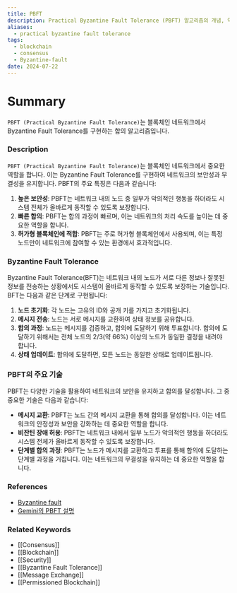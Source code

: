```yaml
---
title: PBFT
description: Practical Byzantine Fault Tolerance (PBFT) 알고리즘의 개념, 역할, 및 중요성을 다룹니다.
aliases:
  - practical byzantine fault tolerance
tags:
  - blockchain
  - consensus
  - Byzantine-fault
date: 2024-07-22
---
```


# Summary

`PBFT (Practical Byzantine Fault Tolerance)`는 블록체인 네트워크에서 Byzantine Fault Tolerance를 구현하는 합의 알고리즘입니다.

### Description

`PBFT (Practical Byzantine Fault Tolerance)`는 블록체인 네트워크에서 중요한 역할을 합니다. 이는 Byzantine Fault Tolerance를 구현하여 네트워크의 보안성과 무결성을 유지합니다. PBFT의 주요 특징은 다음과 같습니다:

1. **높은 보안성**: PBFT는 네트워크 내의 노드 중 일부가 악의적인 행동을 하더라도 시스템 전체가 올바르게 동작할 수 있도록 보장합니다.
2. **빠른 합의**: PBFT는 합의 과정이 빠르며, 이는 네트워크의 처리 속도를 높이는 데 중요한 역할을 합니다.
3. **허가형 블록체인에 적합**: PBFT는 주로 허가형 블록체인에서 사용되며, 이는 특정 노드만이 네트워크에 참여할 수 있는 환경에서 효과적입니다.

### Byzantine Fault Tolerance

Byzantine Fault Tolerance(BFT)는 네트워크 내의 노드가 서로 다른 정보나 잘못된 정보를 전송하는 상황에서도 시스템이 올바르게 동작할 수 있도록 보장하는 기술입니다. BFT는 다음과 같은 단계로 구현됩니다:

1. **노드 초기화**: 각 노드는 고유의 ID와 공개 키를 가지고 초기화됩니다.
2. **메시지 전송**: 노드는 서로 메시지를 교환하여 상태 정보를 공유합니다.
3. **합의 과정**: 노드는 메시지를 검증하고, 합의에 도달하기 위해 투표합니다. 합의에 도달하기 위해서는 전체 노드의 2/3(약 66%) 이상의 노드가 동일한 결정을 내려야 합니다.
4. **상태 업데이트**: 합의에 도달하면, 모든 노드는 동일한 상태로 업데이트됩니다.

### PBFT의 주요 기술

PBFT는 다양한 기술을 활용하여 네트워크의 보안을 유지하고 합의를 달성합니다. 그 중 중요한 기술은 다음과 같습니다:

- **메시지 교환**: PBFT는 노드 간의 메시지 교환을 통해 합의를 달성합니다. 이는 네트워크의 안정성과 보안을 강화하는 데 중요한 역할을 합니다.
- **비잔틴 장애 허용**: PBFT는 네트워크 내에서 일부 노드가 악의적인 행동을 하더라도 시스템 전체가 올바르게 동작할 수 있도록 보장합니다.
- **단계별 합의 과정**: PBFT는 노드가 메시지를 교환하고 투표를 통해 합의에 도달하는 단계별 과정을 거칩니다. 이는 네트워크의 무결성을 유지하는 데 중요한 역할을 합니다.

### References

- [Byzantine fault](https://en.wikipedia.org/wiki/Practical_Byzantine_Fault_Tolerance)
- [Gemini의 PBFT 설명](https://www.gemini.com/cryptopedia/search?query=pbft)

### Related Keywords

- [[Consensus]]
- [[Blockchain]]
- [[Security]]
- [[Byzantine Fault Tolerance]]
- [[Message Exchange]]
- [[Permissioned Blockchain]]
